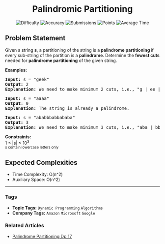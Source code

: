 <h1 align="center">Palindromic Partitioning</h1>

<p align="center">
  <img alt="Difficulty" title="Difficulty" src="https://custom-icon-badges.demolab.com/badge/Difficulty: Hard-1F222E?style=for-the-badge&logoColor=white&logo=fire"/>
  <img alt="Accuracy" title="Accuracy" src="https://custom-icon-badges.demolab.com/badge/Accuracy: 27.82%25-1F222E?style=for-the-badge&logoColor=white&logo=target"/>
  <img alt="Submissions" title="Submissions" src="https://custom-icon-badges.demolab.com/badge/Submissions: 158K+-1F222E?style=for-the-badge&logoColor=white&logo=repo"/>
  <img alt="Points" title="Points" src="https://custom-icon-badges.demolab.com/badge/Points: 8-1F222E?style=for-the-badge&logoColor=white&logo=award"/>
  <img alt="Average Time" title="Average Time" src="https://custom-icon-badges.demolab.com/badge/Average%20Time: N/A-1F222E?style=for-the-badge&logoColor=white&logo=clock"/>
</p>

## Problem Statement

Given a string <b>s</b>, a partitioning of the string is a<b> palindrome partitioning </b>if every sub-string of the partition is a <b>palindrome</b>. Determine the <b>fewest cuts</b> needed for <b>palindrome partitioning</b> of the given string.

<b>Examples:</b>

<pre><b><b>Input:</b></b> s = "geek" <br><b><b>Output:</b></b> 2 <br><b><b>Explanation: </b></b>We need to make minimum 2 cuts, i.e., "g | ee | k".</pre>

<pre><b><b>Input: </b></b>s = "aaaa" <br><b><b>Output</b></b>: 0<br><b><b>Explanation:</b></b> The string is already a palindrome.</pre>

<pre><b>Input:</b> s = "ababbbabbababa" <br><b>Output: </b>3<br><b>Explanation:</b> We need to make minimum 3 cuts, i.e., "aba | bb | babbab | aba".</pre>

<b>Constraints:</b><br>1 ≤ |s| ≤ 10<sup>3<br></sup><sup>s contain lowercase letters only</sup>

## Expected Complexities
- Time Complexity: O(n^2)
- Auxiliary Space: O(n^2)

<hr>

### Tags
- **Topic Tags:** `Dynamic Programming` `Algorithms`
- **Company Tags:** `Amazon` `Microsoft` `Google`

### Related Articles
- [Palindrome Partitioning Dp 17](https://www.geeksforgeeks.org/palindrome-partitioning-dp-17/)
